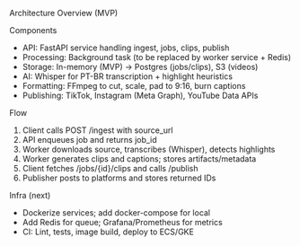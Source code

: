 Architecture Overview (MVP)

Components
- API: FastAPI service handling ingest, jobs, clips, publish
- Processing: Background task (to be replaced by worker service + Redis)
- Storage: In-memory (MVP) → Postgres (jobs/clips), S3 (videos)
- AI: Whisper for PT-BR transcription + highlight heuristics
- Formatting: FFmpeg to cut, scale, pad to 9:16, burn captions
- Publishing: TikTok, Instagram (Meta Graph), YouTube Data APIs

Flow
1) Client calls POST /ingest with source_url
2) API enqueues job and returns job_id
3) Worker downloads source, transcribes (Whisper), detects highlights
4) Worker generates clips and captions; stores artifacts/metadata
5) Client fetches /jobs/{id}/clips and calls /publish
6) Publisher posts to platforms and stores returned IDs

Infra (next)
- Dockerize services; add docker-compose for local
- Add Redis for queue; Grafana/Prometheus for metrics
- CI: Lint, tests, image build, deploy to ECS/GKE


